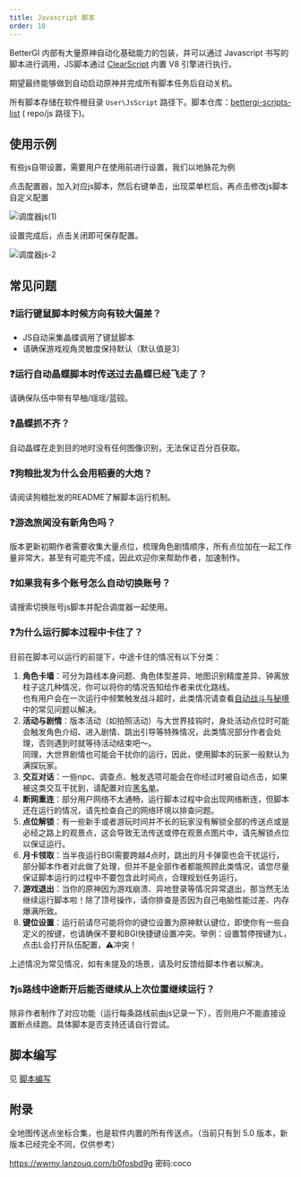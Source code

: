 ```yaml
---
title: Javascript 脚本
order: 10
---
```


BetterGI 内部有大量原神自动化基础能力的包装，并可以通过 Javascript 书写的脚本进行调用，JS脚本通过 [ClearScript](https://github.com/microsoft/ClearScript) 内置 V8 引擎进行执行。

期望最终能够做到自动启动原神并完成所有脚本任务后自动关机。

所有脚本存储在软件根目录 `User\JsScript` 路径下。脚本仓库：[bettergi-scripts-list](https://github.com/babalae/bettergi-scripts-list) ( repo/js 路径下)。  

## 使用示例

有些js自带设置，需要用户在使用前进行设置，我们以地脉花为例

点击配置器，加入对应js脚本，然后右键单击，出现菜单栏后，再点击修改js脚本自定义配置

![调度器js(1)](https://github.com/user-attachments/assets/d96777a1-f5be-4551-a592-8c2e76d80ba3)

设置完成后，点击关闭即可保存配置。

![调度器js-2](https://github.com/user-attachments/assets/5eea7b6a-bd56-4fa2-a94f-fd43fcd9d3a2)

## 常见问题

### ❓运行键鼠脚本时候方向有较大偏差？
  * JS自动采集晶蝶调用了键鼠脚本
  * 请确保游戏视角灵敏度保持默认（默认值是3）

### ❓运行自动晶蝶脚本时传送过去晶蝶已经飞走了？
请确保队伍中带有早柚/瑶瑶/蓝砚。

### ❓晶蝶抓不齐？
自动晶蝶在走到目的地时没有任何图像识别，无法保证百分百获取。

### ❓狗粮批发为什么会用稻妻的大炮？
请阅读狗粮批发的README了解脚本运行机制。

### ❓游逸旅闻没有新角色吗？
版本更新初期作者需要收集大量点位，梳理角色剧情顺序，所有点位加在一起工作量非常大，甚至有可能完不成，因此欢迎你来帮助作者，加速制作。

### ❓如果我有多个账号怎么自动切换账号？
请搜索切换账号js脚本并配合调度器一起使用。

### ❓为什么运行脚本过程中卡住了？
目前在脚本可以运行的前提下，中途卡住的情况有以下分类：  

1. **角色卡墙**：可分为路线本身问题、角色体型差异、地图识别精度差异、钟离放柱子这几种情况，你可以将你的情况告知给作者来优化路线。  
也有用户会在一次运行中频繁触发战斗超时，此类情况请查看[自动战斗与秘境](/feats/task/domain.html#常见问题)中的常见问题以解决。  
2. **活动与剧情**：版本活动（如拍照活动）与大世界挂钩时，身处活动点位时可能会触发角色介绍、进入剧情、跳出引导等特殊情况，此类情况部分作者会处理，否则遇到时就等待活动结束吧～。  
同理，大世界剧情也可能会干扰你的运行，因此，使用脚本的玩家一般默认为满探玩家。  
3. **交互对话**：一些npc、调查点、触发选项可能会在你经过时被自动点击，如果被这类交互干扰到，请配置对应[黑名单](/feats/timer/pick.html#黑白名单设置)。
4. **断网重连**：部分用户网络不太通畅，运行脚本过程中会出现网络断连，但脚本还在运行的情况，请先检查自己的网络环境以排查问题。  
5. **点位解锁**：有一些新手或者游玩时间并不长的玩家没有解锁全部的传送点或是必经之路上的观景点，这会导致无法传送或停在观景点图片中，请先解锁点位以保证运行。  
6. **月卡领取**：当半夜运行BGI需要跨越4点时，跳出的月卡弹窗也会干扰运行，部分脚本作者对此做了处理，但并不是全部作者都能照顾此类情况，请您尽量保证脚本运行的过程中不要包含此时间点，合理规划任务运行。
7. **游戏退出**：当你的原神因为游戏崩溃、异地登录等情况异常退出，那当然无法继续运行脚本啦！除了顶号操作，请你排查是否因为自己电脑性能过差、内存爆满所致。
8. **键位设置**：运行前请尽可能将你的键位设置为原神默认键位，即使你有一些自定义的按键，也请确保不要和BGI快捷键设置冲突。举例：设置暂停按键为L，点击L会打开队伍配置，⚠️冲突！

上述情况为常见情况，如有未提及的场景，请及时反馈给脚本作者以解决。

### ❓js路线中途断开后能否继续从上次位置继续运行？
除非作者制作了对应功能（运行每条路线前由js记录一下），否则用户不能直接设置断点续跑。具体脚本是否支持还请自行尝试。

## 脚本编写

见 [脚本编写](/dev/js/create.html)


## 附录

全地图传送点坐标合集，也是软件内置的所有传送点。（当前只有到 5.0 版本，新版本已经完全不同，仅供参考）

https://wwmy.lanzouq.com/b0fosbd9g 密码:coco


